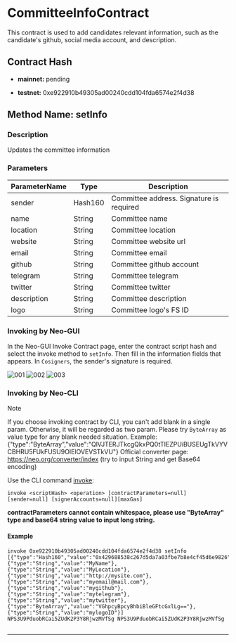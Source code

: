 # CommitteeInfoContract

This contract is used to add candidates relevant information, such as the candidate's github, social media account, and description.

## Contract Hash

* **mainnet:** pending

* **testnet:** 0xe922910b49305ad00240cdd104fda6574e2f4d38


## Method Name: **setInfo**

### Description

Updates the committee information

### Parameters

| ParameterName | Type | Description |
| ---- | ---- | ---- |
| sender | Hash160 | Committee address. Signature is required |
| name | String | Committee name |
| location | String | Committee location |
| website | String | Committee website url |
| email | String | Committee email |
| github | String | Committee github account |
| telegram | String | Committee telegram |
| twitter | String | Committee twitter |
| description | String | Committee description |
| logo | String | Committee logo's FS ID |

### Invoking by Neo-GUI

In the Neo-GUI Invoke Contract page, enter the contract script hash and select the invoke method to `setInfo`. Then fill in the information fields that appears. In `Cosigners`, the sender's signature is required.

![001](https://user-images.githubusercontent.com/7391819/125911981-89c12f1d-2a12-4c06-9fff-0454eaad63ff.png)
![002](https://user-images.githubusercontent.com/7391819/125911998-32a2cfc0-abee-4a87-99a3-a6ea7f81d87a.png)
![003](https://user-images.githubusercontent.com/7391819/125912023-04494f31-0ace-47ea-a5d5-98660218d64f.png)

### Invoking by Neo-CLI

> [!Note]
> 
> If you choose invoking contract by CLI, you can't add blank in a single param. Otherwise, it will be regarded as two param. Please try `ByteArray` as value type for any blank needed situation.
> Example: {"type":"ByteArray","value":"QlVJTERJTkcgQkxPQ0tTIEZPUiBUSEUgTkVYVCBHRU5FUkFUSU9OIElOVEVSTkVU"}
> Official converter page: https://neo.org/converter/index (try to input String and get Base64 encoding)


Use the CLI command [invoke](https://docs.neo.org/docs/en-us/node/cli/cli.html#invoke):

`invoke <scriptHash> <operation> [contractParameters=null] [sender=null] [signerAccounts=null][maxGas]`


**contractParameters cannot contain whitespace, please use "ByteArray" type and base64 string value to input long string.**
  
#### Example

```
invoke 0xe922910b49305ad00240cdd104fda6574e2f4d38 setInfo [{"type":"Hash160","value":"0x429688538c267d5da7a03fbe7b8e4cf45d6e9826"},{"type":"String","value":"MyName"},{"type":"String","value":"MyLocation"},{"type":"String","value":"http://mysite.com"},{"type":"String","value":"myemail@mail.com"},{"type":"String","value":"mygithub"},{"type":"String","value":"mytelegram"},{"type":"String","value":"mytwitter"},{"type":"ByteArray","value":"VGhpcyBpcyBhbiBleGFtcGxlLg=="},{"type":"String","value":"mylogoID"}] NPS3U9PduobRCai5ZUdK2P3Y8RjwzMVfSg NPS3U9PduobRCai5ZUdK2P3Y8RjwzMVfSg


```

------
